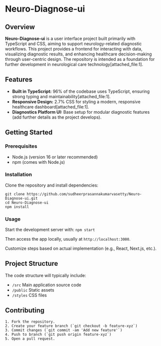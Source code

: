# Neuro-Diagnose-ui

## Overview
**Neuro-Diagnose-ui** is a user interface project built primarily with TypeScript and CSS, aiming to support neurology-related diagnostic workflows. This project provides a frontend for interacting with data, visualizing diagnostic results, and enhancing healthcare decision-making through user-centric design. The repository is intended as a foundation for further development in neurological care technology[attached_file:1].

## Features
- **Built in TypeScript:** 96% of the codebase uses TypeScript, ensuring strong typing and maintainability[attached_file:1].
- **Responsive Design:** 2.7% CSS for styling a modern, responsive healthcare dashboard[attached_file:1].
- **Diagnostics Platform UI:** Base setup for modular diagnostic features (add further details as the project develops).

## Getting Started

### Prerequisites
- Node.js (version 16 or later recommended)
- npm (comes with Node.js)

### Installation
Clone the repository and install dependencies:
```
git clone https://github.com/sudheerprasannakumarvasetty/Neuro-Diagnose-ui.git
cd Neuro-Diagnose-ui
npm install 
```

### Usage
Start the development server with:
``` npm start ```

Then access the app locally, usually at `http://localhost:3000`. 

Customize steps based on actual implementation (e.g., React, Next.js, etc.).

## Project Structure
The code structure will typically include:
- `/src` Main application source code
- `/public` Static assets
- `/styles` CSS files

## Contributing
```
1. Fork the repository.
2. Create your feature branch (`git checkout -b feature-xyz`)
3. Commit changes (`git commit -am 'Add new feature'`)
4. Push to branch (`git push origin feature-xyz`)
5. Open a pull request.
```